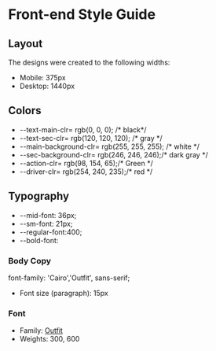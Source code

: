 # Front-end Style Guide

## Layout

The designs were created to the following widths:

- Mobile: 375px
- Desktop: 1440px

## Colors

-   --text-main-clr= rgb(0, 0, 0); /* black*/
-   --text-sec-clr= rgb(120, 120, 120); /* gray */
-   --main-background-clr= rgb(255, 255, 255); /* white */
-   --sec-background-clr= rgb(246, 246, 246);/* dark gray */
-   --action-clr= rgb(98, 154, 65);/* Green */
-   --driver-clr= rgb(254, 240, 235);/* red */

## Typography
-   --mid-font: 36px;
-   --sm-font: 21px;
-   --regular-font:400;
-   --bold-font:

### Body Copy
font-family: 'Cairo','Outfit', sans-serif;
- Font size (paragraph): 15px

### Font

- Family: [Outfit](https://fonts.google.com/specimen/Outfit#styles)
- Weights: 300, 600
